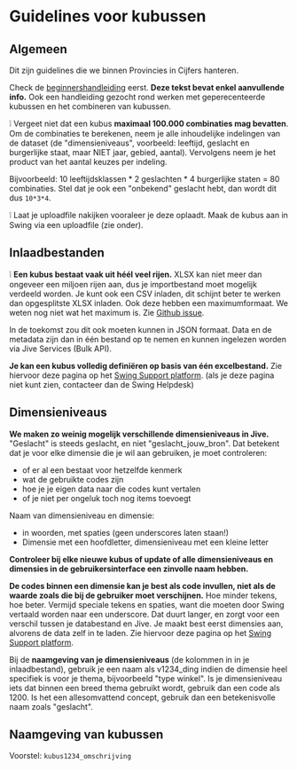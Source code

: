 # Guidelines voor kubussen

## Algemeen

Dit zijn guidelines die we binnen Provincies in Cijfers hanteren.

Check de [beginnershandleiding](https://github.com/provinciesincijfers/JiveDocumentation/blob/master/02.%20Data%20defini%C3%ABren/kubussen/Kubussen%20guidelines.md)  eerst. **Deze tekst bevat enkel aanvullende info.**
Ook een handleiding gezocht rond werken met geperecenteerde kubussen en het combineren van kubussen.

❕ Vergeet niet dat een kubus **maximaal 100.000 combinaties mag bevatten**. Om de combinaties te berekenen, neem je alle inhoudelijke  indelingen van de dataset (de "dimensieniveaus", voorbeeld: leeftijd, geslacht en burgerlijke staat, maar NIET jaar, gebied, aantal). Vervolgens neem je het product van het aantal keuzes per indeling. 

Bijvoorbeeld: 10 leeftijdsklassen * 2 geslachten * 4 burgerlijke staten = 80 combinaties. Stel dat je ook een "onbekend" geslacht hebt, dan wordt dit dus ```10*3*4```.

❕ Laat je uploadfile nakijken vooraleer je deze oplaadt. Maak de kubus aan in Swing via een uploadfile (zie onder).

## Inlaadbestanden

❕ **Een kubus bestaat vaak uit héél veel rijen.** XLSX kan niet meer dan ongeveer een miljoen rijen aan, dus je importbestand moet mogelijk verdeeld worden. 
Je kunt ook een CSV inladen, dit schijnt beter te werken dan opgesplitste XLSX inladen. Ook deze hebben een maximumformaat. We weten nog niet wat het maximum is. Zie [Github issue](https://github.com/provinciesincijfers/bugsinjive/issues/3).

In de toekomst zou dit ook moeten kunnen in JSON formaat. Data en de metadata zijn dan in één bestand op te nemen en kunnen ingelezen worden via Jive Services (Bulk API). 

**Je kan een kubus volledig definiëren op basis van één excelbestand.** Zie hiervoor deze pagina op het [Swing Support platform](https://support.swing.eu/document/Voorbeelden-van-importbestanden-voor-Swing-5). (als je deze pagina niet kunt zien, contacteer dan de Swing Helpdesk)


## Dimensieniveaus

**We maken zo weinig mogelijk verschillende dimensieniveaus in Jive.** "Geslacht" is steeds geslacht, en niet "geslacht_jouw_bron".
Dat betekent dat je voor elke dimensie die je wil aan gebruiken, je moet controleren:
* of er al een bestaat voor hetzelfde kenmerk
* wat de gebruikte codes zijn
* hoe je je eigen data naar die codes kunt vertalen
* of je niet per ongeluk toch nog items toevoegt

Naam van dimensieniveau en dimensie:
* in woorden, met spaties (geen underscores laten staan!)
* Dimensie met een hoofdletter, dimensieniveau met een kleine letter

**Controleer bij elke nieuwe kubus of update of alle dimensieniveaus en dimensies in de gebruikersinterface een zinvolle naam hebben.**

**De codes binnen een dimensie kan je best als code invullen, niet als de waarde zoals die bij de gebruiker moet verschijnen.** Hoe minder tekens, hoe beter. Vermijd speciale tekens en spaties, want die moeten door Swing vertaald worden naar een underscore. Dat duurt langer, en zorgt voor een verschil tussen je databestand en Jive. 
Je maakt best eerst dimensies aan, alvorens de data zelf in te laden. Zie hiervoor deze pagina op het [Swing Support platform](https://support.swing.eu/document/Voorbeelden-van-importbestanden-voor-Swing-5).

Bij de **naamgeving van je dimensieniveaus** (de kolommen in in je inlaadbestand), gebruik je een naam als v1234_ding indien de dimensie heel specifiek is voor je thema, bijvoorbeeld "type winkel". Is je dimensieniveau iets dat binnen een breed thema gebruikt wordt, gebruik dan een code als 1200. Is het een allesomvattend concept, gebruik dan een betekenisvolle naam zoals "geslacht".

## Naamgeving van kubussen

Voorstel: `kubus1234_omschrijving`

